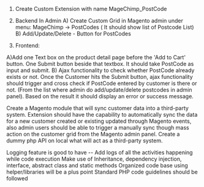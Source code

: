 1) Create Custom Extension with name MageChimp_PostCode

2) Backend In Admin
A) Create Custom Grid in Magento admin under menu:
MageChimp -> PostCodes ( It should show list of Postcode List)
B) Add/Update/Delete - Button for PostCodes

3) Frontend:

A)Add one Text box on the product detail page before the 'Add to Cart' button. One Submit button beside that textbox. It should take PostCode as input and submit.
B) Ajax functionality to check whether PostCode already exists or not. Once the Customer hits the Submit button, ajax functionality should trigger and cross check if PostCode entered by customer is there or not. (From the list where admin do add/update/delete postcodes in admin panel). Based on the result it should display an error or success message.



Create a Magento module that will sync customer data into a third-party system. Extension should have the capability to automatically sync the data for a new customer created or existing updated through Magento events, also admin users should be able to trigger a manually sync though mass action on the customer grid from the Magento admin panel. Create a dummy php API on local what will act as a third-party system.

Logging feature is good to have -- Add logs of all the activities happening while code execution 
Make use of Inheritance, dependency injection, interface, abstract class and static methods 
Organized code base using helper/libraries will be a plus point 
Standard PHP code guidelines should be followed 
